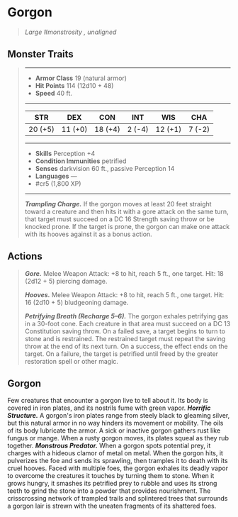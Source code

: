 # Gorgon
>*Large #monstrosity , unaligned*
## Monster Traits
>___
>- **Armor Class** 19 (natural armor)
>- **Hit Points** 114 (12d10 + 48)
>- **Speed** 40 ft.
>___
>|STR|DEX|CON|INT|WIS|CHA|
>|:---:|:---:|:---:|:---:|:---:|:---:|
>|20 (+5)|11 (+0)|18 (+4)|2 (-4)|12 (+1)|7 (-2)|
>___
>- **Skills** Perception +4
>- **Condition Immunities** petrified
>- **Senses** darkvision 60 ft., passive Perception 14
>- **Languages** —
>- #cr5 (1,800 XP)
>___
>***Trampling Charge.*** If the gorgon moves at least 20 feet straight toward a creature and then hits it with a gore attack on the same turn, that target must succeed on a DC 16 Strength saving throw or be knocked prone. If the target is prone, the gorgon can make one attack with its hooves against it as a bonus action.  
>
## Actions
>***Gore.*** Melee Weapon Attack: +8 to hit, reach 5 ft., one target. Hit: 18 (2d12 + 5) piercing damage.  
>
>***Hooves.*** Melee Weapon Attack: +8 to hit, reach 5 ft., one target. Hit: 16 (2d10 + 5) bludgeoning damage.  
>
>***Petrifying Breath (Recharge 5–6).*** The gorgon exhales petrifying gas in a 30-foot cone. Each creature in that area must succeed on a DC 13 Constitution saving throw. On a failed save, a target begins to turn to stone and is restrained. The restrained target must repeat the saving throw at the end of its next turn. On a success, the effect ends on the target. On a failure, the target is petrified until freed by the  greater restoration spell or other magic.
## Gorgon
Few creatures that encounter a gorgon live to tell about it. Its body is covered in iron plates, and its nostrils fume with green vapor.
***Horrific Structure.*** A gorgon's iron plates range from steely black to gleaming silver, but this natural armor in no way hinders its movement or mobility. The oils of its body lubricate the armor. A sick or inactive gorgon gathers rust like fungus or mange. When a rusty gorgon moves, its plates squeal as they rub together.
***Monstrous Predator.*** When a gorgon spots potential prey, it charges with a hideous clamor of metal on metal. When the gorgon hits, it pulverizes the foe and sends its sprawling, then tramples it to death with its cruel hooves. Faced with multiple foes, the gorgon exhales its deadly vapor to overcome the creatures it touches by turning them to stone. When it grows hungry, it smashes its petrified prey to rubble and uses its strong teeth to grind the stone into a powder that provides nourishment. The crisscrossing network of trampled trails and splintered trees that surrounds a gorgon lair is strewn with the uneaten fragments of its shattered foes.